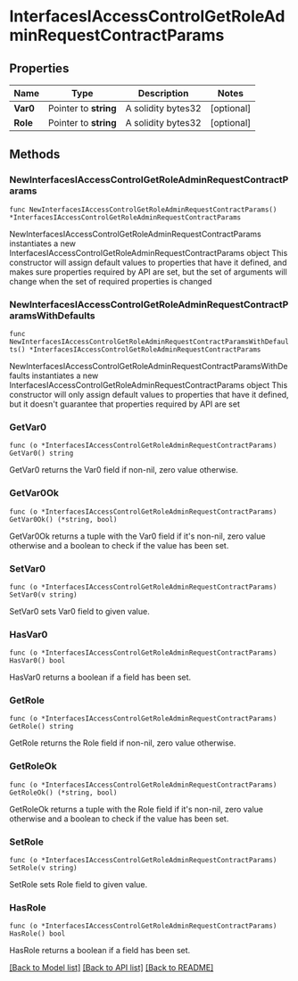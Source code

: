 # InterfacesIAccessControlGetRoleAdminRequestContractParams

## Properties

Name | Type | Description | Notes
------------ | ------------- | ------------- | -------------
**Var0** | Pointer to **string** | A solidity bytes32 | [optional] 
**Role** | Pointer to **string** | A solidity bytes32 | [optional] 

## Methods

### NewInterfacesIAccessControlGetRoleAdminRequestContractParams

`func NewInterfacesIAccessControlGetRoleAdminRequestContractParams() *InterfacesIAccessControlGetRoleAdminRequestContractParams`

NewInterfacesIAccessControlGetRoleAdminRequestContractParams instantiates a new InterfacesIAccessControlGetRoleAdminRequestContractParams object
This constructor will assign default values to properties that have it defined,
and makes sure properties required by API are set, but the set of arguments
will change when the set of required properties is changed

### NewInterfacesIAccessControlGetRoleAdminRequestContractParamsWithDefaults

`func NewInterfacesIAccessControlGetRoleAdminRequestContractParamsWithDefaults() *InterfacesIAccessControlGetRoleAdminRequestContractParams`

NewInterfacesIAccessControlGetRoleAdminRequestContractParamsWithDefaults instantiates a new InterfacesIAccessControlGetRoleAdminRequestContractParams object
This constructor will only assign default values to properties that have it defined,
but it doesn't guarantee that properties required by API are set

### GetVar0

`func (o *InterfacesIAccessControlGetRoleAdminRequestContractParams) GetVar0() string`

GetVar0 returns the Var0 field if non-nil, zero value otherwise.

### GetVar0Ok

`func (o *InterfacesIAccessControlGetRoleAdminRequestContractParams) GetVar0Ok() (*string, bool)`

GetVar0Ok returns a tuple with the Var0 field if it's non-nil, zero value otherwise
and a boolean to check if the value has been set.

### SetVar0

`func (o *InterfacesIAccessControlGetRoleAdminRequestContractParams) SetVar0(v string)`

SetVar0 sets Var0 field to given value.

### HasVar0

`func (o *InterfacesIAccessControlGetRoleAdminRequestContractParams) HasVar0() bool`

HasVar0 returns a boolean if a field has been set.

### GetRole

`func (o *InterfacesIAccessControlGetRoleAdminRequestContractParams) GetRole() string`

GetRole returns the Role field if non-nil, zero value otherwise.

### GetRoleOk

`func (o *InterfacesIAccessControlGetRoleAdminRequestContractParams) GetRoleOk() (*string, bool)`

GetRoleOk returns a tuple with the Role field if it's non-nil, zero value otherwise
and a boolean to check if the value has been set.

### SetRole

`func (o *InterfacesIAccessControlGetRoleAdminRequestContractParams) SetRole(v string)`

SetRole sets Role field to given value.

### HasRole

`func (o *InterfacesIAccessControlGetRoleAdminRequestContractParams) HasRole() bool`

HasRole returns a boolean if a field has been set.


[[Back to Model list]](../README.md#documentation-for-models) [[Back to API list]](../README.md#documentation-for-api-endpoints) [[Back to README]](../README.md)


